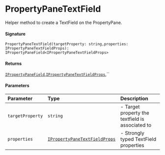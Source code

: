 # PropertyPaneTextField

Helper method to create a TextField on the PropertyPane.

#### Signature
`PropertyPaneTextField(targetProperty: string,properties: IPropertyPaneTextFieldProps): IPropertyPaneField<IPropertyPaneTextFieldProps>`

#### Returns
[`IPropertyPaneField`](ipropertypanefield.md),[`IPropertyPaneTextFieldProps`](ipropertypanetextfieldprops.md),``


#### Parameters


| Parameter	   | Type    | Description |
|:-------------|:---------------|:------------|
| `targetProperty`    | `string` | - Target property the textfield is associated to |
| `properties`    | [`IPropertyPaneTextFieldProps`](ipropertypanetextfieldprops.md) | - Strongly typed TextField properties |

